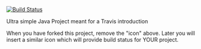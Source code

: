 [![Build Status](https://travis-ci.org/dahlfrederik/3sem_week37.svg?branch=master)](https://travis-ci.org/dahlfrederik/3sem_week37)

Ultra simple Java Project meant for a Travis introduction

When you have forked this project, remove the "icon" above. Later you will insert a similar icon which will provide build status for YOUR project.

